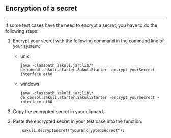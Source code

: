 
## Encryption of a secret
**************************

If some test cases have the need to encrypt a secret, you have to do the following steps:

1. Encrypt your secret with the following command in the command line of your system:

    * unix

        ```
        java -classpath sakuli.jar:lib/* de.consol.sakuli.starter.SakuliStarter -encrypt yourSecrect -interface eth0
        ```

    * windows

         ```
         java -classpath sakuli.jar;lib\* de.consol.sakuli.starter.SakuliStarter -encrypt yourSecrect -interface eth0
         ```

2. Copy the encrypted secret in your clipoard.

3. Paste the encrypted secret in your test case into the function:

    ```
        sakuli.decryptSecret("yourEncryptedSecrect");
    ```